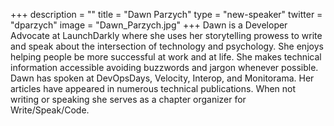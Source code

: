 +++
description = ""
title = "Dawn Parzych"
type = "new-speaker"
twitter = "dparzych"
image = "Dawn_Parzych.jpg"
+++
Dawn is a Developer Advocate at LaunchDarkly where she uses her storytelling prowess to write and speak about the intersection of technology and psychology. She enjoys helping people be more successful at work and at life. She makes technical information accessible avoiding buzzwords and jargon whenever possible. Dawn has spoken at DevOpsDays, Velocity, Interop, and Monitorama. Her articles have appeared in numerous technical publications. When not writing or speaking she serves as a chapter organizer for Write/Speak/Code.
